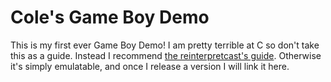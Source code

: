 # Cole's Game Boy Demo

This is my first ever Game Boy Demo! I am pretty terrible at C so don't take this as a guide. Instead I recommend [the reinterpretcast's guide](https://www.reinterpretcast.com/writing-a-game-boy-advance-game). Otherwise it's simply emulatable, and once I release a version I will link it here.
